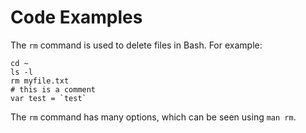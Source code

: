 # Code Examples

The `rm` command is used to delete files in Bash.  For example:  

    cd ~
    ls -l
    rm myfile.txt
    # this is a comment
    var test = `test`

The `rm` command has many options, which can be seen using `man rm`.
